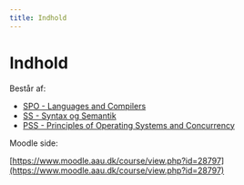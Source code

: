 ```yaml
---
title: Indhold
---
```


# Indhold

Består af:

* [SPO - Languages and Compilers](SPO/index.md)
* [SS - Syntax og Semantik](SS/index.md)
* [PSS - Principles of Operating Systems and Concurrency](PSS/index.md)



Moodle side:

[https://www.moodle.aau.dk/course/view.php?id=28797](https://www.moodle.aau.dk/course/view.php?id=28797)

